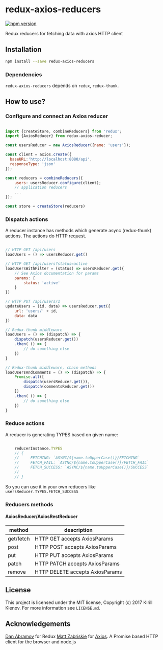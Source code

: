 # redux-axios-reducers

[![npm version](https://badge.fury.io/js/redux-axios-reducers.svg)](https://badge.fury.io/js/redux-axios-reducers)

Redux reducers for fetching data with axios HTTP client

## Installation

```bash
npm install --save redux-axios-reducers
```

### Dependencies

`redux-axios-reducers` depends on `redux`, `redux-thunk`.

## How to use?

### Configure and connect an Axios reducer

```js

import {createStore, combineReducers} from 'redux';
import {AxiosReducer} from redux-axios-reducer;

const usersReducer = new AxiosReducer({name: 'users'});

const client = axios.create({
  baseURL:'http://localhost:8080/api',
  responseType: 'json'
});

const reducers = combineReducers({
    users: usersReducer.configure(client);
    // application reducers
    ...
});

const store = createStore(reducers)

```

### Dispatch actions

A reducer instance has methods which generate async (redux-thunk) actions. The
actions do HTTP request.

```js

// HTTP GET /api/users
loadUsers = () => usersReducer.get()

// HTTP GET /api/users?status=active
loadUsersWithFilter = (status) => usersReducer.get({
    // See Axios documentation for params
    params: {
        status: 'active'
    }
})

// HTTP PUT /api/users/1
updateUsers = (id, data) => usersReducer.put({
    url: 'users/' + id,
    data: data
})

// Redux-thunk middleware
loadUsers = () => (dispatch) => {
    dispatch(usersReducer.get())
    .then( () => {
        // do something else
    })
}

// Redux-thunk middleware, chain methods
loadUsersAndComments = () => (dispatch) => {
    Promise.all([
        dispatch(usersReducer.get()),
        dispatch(commentsReducer.get())
    ])
    .then( () => {
        // do something else
    })
}

```

### Reduce actions

A reducer is generating TYPES based on given name:

```js

    reducerInstance.TYPES
    // {
    //     FETCHING: `ASYNC/${name.toUpperCase()}/FETCHING`
    //     FETCH_FAIL: `ASYNC/${name.toUpperCase()}/FETCH_FAIL`
    //     FETCH_SUCCESS: `ASYNC/${name.toUpperCase()}/SUCCESS`
    //     
    // }
```

So you can use it in your own reducers like `usersReducer.TYPES.FETCH_SUCCESS`

### Reducers methods

#### AxiosReducer/AxiosRestReducer

method                  | description
------------------------|------------------------
get/fetch               | HTTP GET accepts AxiosParams
post                    | HTTP POST accepts AxiosParams
put                     | HTTP PUT accepts AxiosParams
patch                   | HTTP PATCH accepts AxiosParams
remove                  | HTTP DELETE accepts AxiosParams

## License

This project is licensed under the MIT license, Copyright (c) 2017 Kirill Klenov. For more information see `LICENSE.md`.

## Acknowledgements

[Dan Abramov](https://github.com/gaearon) for Redux [Matt Zabriskie](https://github.com/mzabriskie) for [Axios](https://github.com/mzabriskie/axios). A Promise based HTTP client for the browser and node.js
